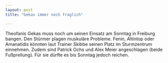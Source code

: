 ```yaml
---
layout: post
title: "Gekas immer noch fraglich"

---
```


Theofanis Gekas muss noch um seinen Einsatz am Sonntag in Freiburg bangen. Den Stürmer plagen muskuläre Probleme. Fenin, Altintop oder Amanatidis könnten laut Trainer Skibbe seinen Platz im Sturmzentrum einnehmen. Zudem sind Patrick Ochs und Alex Meier angeschlagen (beide Fußprellung). Für sie dürfte es bis Sonntag jedoch reichen.



